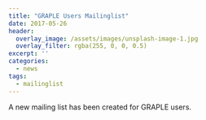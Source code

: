```yaml
---
title: "GRAPLE Users Mailinglist"
date: 2017-05-26
header:
  overlay_image: /assets/images/unsplash-image-1.jpg
  overlay_filter: rgba(255, 0, 0, 0.5)
excerpt: ''
categories:
  - news
tags:
  - mailinglist
---
```

A new mailing list has been created for GRAPLE users.

